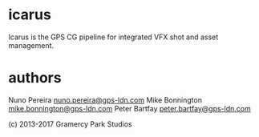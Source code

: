 # icarus
Icarus is the GPS CG pipeline for integrated VFX shot and asset management.

# authors
Nuno Pereira <nuno.pereira@gps-ldn.com>
Mike Bonnington <mike.bonnington@gps-ldn.com>
Peter Bartfay <peter.bartfay@gps-ldn.com>

(c) 2013-2017 Gramercy Park Studios
